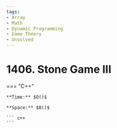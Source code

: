 ```yaml
---
tags:
- Array
- Math
- Dynamic Programming
- Game Theory
- Unsolved
---
```



# 1406. Stone Game III

=== "C++"

    **Time:** $O()$

    **Space:** $O()$

    ``` c++
    ```